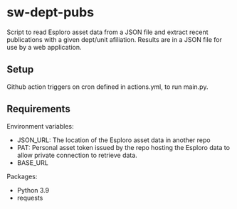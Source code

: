 # sw-dept-pubs

Script to read Esploro asset data from a JSON file and extract recent publications with a given dept/unit afiliation. Results are in a JSON file for use by a web application.

## Setup

Github action triggers on cron defined in actions.yml, to run main.py.

## Requirements

Environment variables:

- JSON_URL: The location of the Esploro asset data in another repo
- PAT: Personal asset token issued by the repo hosting the Esploro data to allow private connection to retrieve data.
- BASE_URL

Packages:

- Python 3.9
- requests
